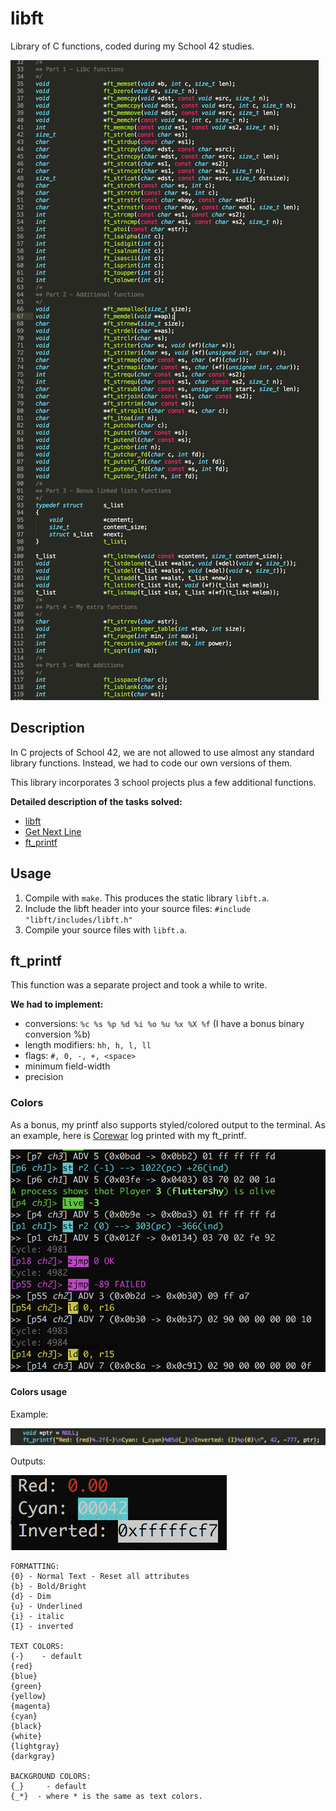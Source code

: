 # libft

Library of C functions, coded during my School 42 studies. 

![](subjects/readme_img/functions_list.png)

## Description

In C projects of School 42, we are not allowed to use almost any standard library functions. Instead, we had to code our own versions of them.

This library incorporates 3 school projects plus a few additional functions.

**Detailed description of the tasks solved:**

* [libft](https://github.com/dstepanets/libft/blob/master/subjects/libft.en.pdf)
* [Get Next Line](https://github.com/dstepanets/libft/blob/master/subjects/get_next_line.en.pdf)
* [ft_printf](https://github.com/dstepanets/libft/blob/master/subjects/ft_printf.en.pdf)

## Usage

1. Compile with `make`. This produces the static library `libft.a`.
2. Include the libft header into your source files: `#include "libft/includes/libft.h"`
3. Compile your source files with `libft.a`.

## ft_printf

This function was a separate project and took a while to write.

**We had to implement:**

* conversions: `%c %s %p %d %i %o %u %x %X %f` (I have a bonus binary conversion %b)
* length modifiers: `hh, h, l, ll`
* flags: `#, 0, -, +, <space>`
* minimum field-width
* precision

### Colors

As a bonus, my printf also supports styled/colored output to the terminal. As an example, here is [Corewar](https://github.com/bjarne0706/corewar) log printed with my ft_printf.

![](subjects/readme_img/corewar_log.png)

#### Colors usage

Example:

![](subjects/readme_img/ft_printf_1.png)

Outputs:

![](subjects/readme_img/ft_printf_2.png)

```
FORMATTING:
{0} - Normal Text - Reset all attributes
{b} - Bold/Bright
{d} - Dim
{u} - Underlined
{i} - italic
{I} - inverted

TEXT COLORS:
{-}    - default
{red}
{blue}
{green}
{yellow}
{magenta}
{cyan}
{black}
{white}
{lightgray}
{darkgray}

BACKGROUND COLORS:
{_}     - default
{_*}  - where * is the same as text colors.
```
